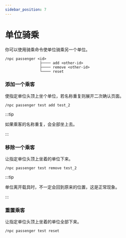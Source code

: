 ```yaml
---
sidebar_position: 7
---
```


# 单位骑乘

你可以使用骑乘命令使单位骑乘另一个单位。

```
/npc passenger <id>
                ├──── add <other-id>
                ├──── remove <other-id>
                └──── reset
```

### 添加一个乘客

使指定单位头顶上坐个单位，若名称重复则展开二次确认页面。

```
/npc passenger test add test_2
```

:::tip

如果乘客的名称重复，会全部坐上去。

:::

### 移除一个乘客

让指定单位头顶上坐着的单位下来。

```
/npc passenger test remove test_2
```

:::tip

单位离开载具时，不一定会回到原来的位置，这是正常现象。

:::

### 重置乘客

让指定单位头顶上坐着的单位全部下来。

```
/npc passenger test reset
```